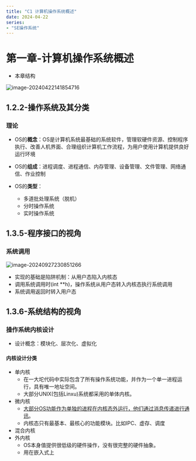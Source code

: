 ```yaml
---
title: "C1 计算机操作系统概述"
date: 2024-04-22
series: 
- "SE操作系统"
---
```


# 第一章-计算机操作系统概述

- 本章结构

![image-20240422141854716](https://runzblog.oss-cn-hangzhou.aliyuncs.com/postimg/202409271717415.png)

## 1.2.2-操作系统及其分类

### 理论

- OS的**概念**：OS是计算机系统最基础的系统软件，管理软硬件资源、控制程序执行、改善人机界面、合理组织计算机工作流程，为用户使用计算机提供良好运行环境

- OS的**组成**：进程调度、进程通信、内存管理、设备管理、文件管理、网络通信、作业控制

- OS的**类型**：
    - 多道批处理系统（脱机）
    - 分时操作系统
    - 实时操作系统

## 1.3.5-程序接口的视角

### 系统调用

![image-20240927230851266](https://runzblog.oss-cn-hangzhou.aliyuncs.com/postimg/202409272308402.png)

- 实现的基础是陷阱机制：从用户态陷入内核态
- 调用系统调用时(int **h)，操作系统从用户态转入内核态执行系统调用
- 系统调用返回时转入用户态

## 1.3.6-系统结构的视角

### 操作系统内核设计

- 设计概念：模块化、层次化、虚拟化

#### 内核设计分类

- 单内核
    - 在一大坨代码中实际包含了所有操作系统功能，并作为一个单一进程运行，具有唯一地址空间。
    - 大部分UNIX(包括Linxu)系统都采用的单体内核。
- 微内核
    - [大部分OS功能作为单独的进程在内核态外运行，他们通过消息传递进行通讯](blog.csdn.net/silentpebble/article/details/7941025)。
    - 内核态只有最基本、最核心的功能模块。比如IPC、虚存、调度
- 混合内核
- 外内核
    - OS本身值提供很低级的硬件操作，没有很完整的硬件抽象。
    - 用在嵌入式上
